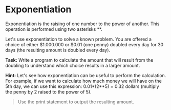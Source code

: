 # Exponentiation

Exponentiation is the raising of one number to the power of another.
This operation is performed using two asterisks \*\*.

Let's use exponentiation to solve a known problem.
You are offered a choice of either $1.000.000 or $0.01 (one penny) doubled every day for 30 days (the resulting amount is doubled every day).

**Task:**
Write a program to calculate the amount that will result from the doubling to understand which choice results in a larger amount.

**Hint:** Let's see how exponentiation can be useful to perform the calculation. For example, if we want to calculate how much money we will have on the 5th day, we can use this expression: 0.01*(2**5) = 0.32 dollars (multiply the penny by 2 raised to the power of 5).

>Use the print statement to output the resulting amount.